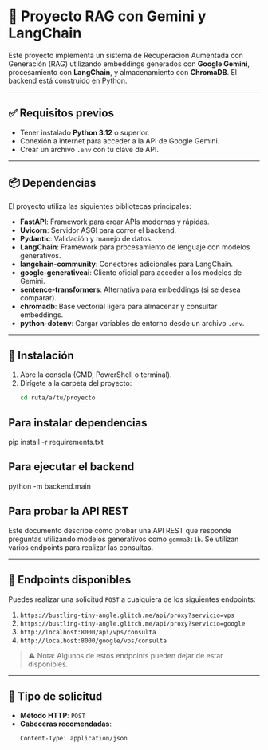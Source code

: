 # 🧠 Proyecto RAG con Gemini y LangChain

Este proyecto implementa un sistema de Recuperación Aumentada con Generación (RAG) utilizando embeddings generados con **Google Gemini**, procesamiento con **LangChain**, y almacenamiento con **ChromaDB**. El backend está construido en Python.

---

## ✅ Requisitos previos

- Tener instalado **Python 3.12** o superior.
- Conexión a internet para acceder a la API de Google Gemini.
- Crear un archivo `.env` con tu clave de API.
  

---

## 📦 Dependencias

El proyecto utiliza las siguientes bibliotecas principales:

- **FastAPI**: Framework para crear APIs modernas y rápidas.
- **Uvicorn**: Servidor ASGI para correr el backend.
- **Pydantic**: Validación y manejo de datos.
- **LangChain**: Framework para procesamiento de lenguaje con modelos generativos.
- **langchain-community**: Conectores adicionales para LangChain.
- **google-generativeai**: Cliente oficial para acceder a los modelos de Gemini.
- **sentence-transformers**: Alternativa para embeddings (si se desea comparar).
- **chromadb**: Base vectorial ligera para almacenar y consultar embeddings.
- **python-dotenv**: Cargar variables de entorno desde un archivo `.env`.

---

## 🔧 Instalación

1. Abre la consola (CMD, PowerShell o terminal).
2. Dirígete a la carpeta del proyecto:
   ```bash
   cd ruta/a/tu/proyecto
   
## Para instalar dependencias
pip install -r requirements.txt

## Para ejecutar el backend
python -m backend.main

## Para probar la API REST

Este documento describe cómo probar una API REST que responde preguntas utilizando modelos generativos como `gemma3:1b`. Se utilizan varios endpoints para realizar las consultas.

---

## 📍 Endpoints disponibles

Puedes realizar una solicitud `POST` a cualquiera de los siguientes endpoints:

1. `https://bustling-tiny-angle.glitch.me/api/proxy?servicio=vps`
2. `https://bustling-tiny-angle.glitch.me/api/proxy?servicio=google`
3. `http://localhost:8000/api/vps/consulta`
4. `http://localhost:8000/google/vps/consulta`

> ⚠️ Nota: Algunos de estos endpoints pueden dejar de estar disponibles.

---

## 🔧 Tipo de solicitud

- **Método HTTP**: `POST`
- **Cabeceras recomendadas**:
  ```http
  Content-Type: application/json


